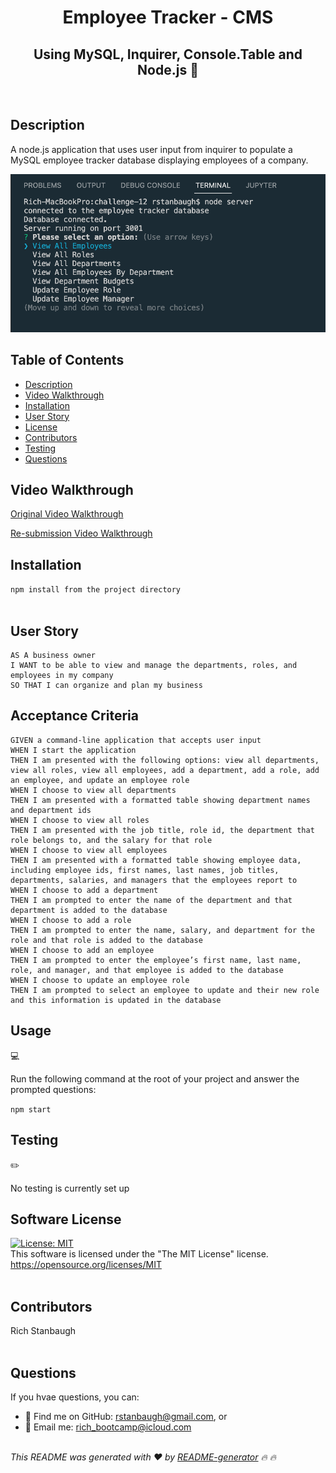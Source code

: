 

<h1 align="center">Employee Tracker - CMS</h1>
<h2 align="center">Using MySQL, Inquirer, Console.Table and Node.js 👋</h2>
<br>
  
   
## Description

A node.js application that uses user input from inquirer to populate a MySQL employee tracker database displaying employees of a company.

![Emplloyee Tracker CMS](./assets/images/emp-tracker-cms.png)
  
  
  ## Table of Contents
  - [Description](#description)
  - [Video Walkthrough](#walkthrough)
  - [Installation](#installation)
  - [User Story](#usage)
  - [License](#license)
  - [Contributors](#contributors)
  - [Testing](#testing)
  - [Questions](#questions)
  

  ## Video Walkthrough
  [Original Video Walkthrough](https://drive.google.com/file/d/1QCzWoaJYWWbQvperTpMZz422nWfcUTaY/view)

  [Re-submission Video Walkthrough]()
  
  ## Installation
  `npm install from the project directory` <br/><br/>

  ## User Story

```
AS A business owner
I WANT to be able to view and manage the departments, roles, and employees in my company
SO THAT I can organize and plan my business
```
  
## Acceptance Criteria
  
``` 
GIVEN a command-line application that accepts user input
WHEN I start the application
THEN I am presented with the following options: view all departments, view all roles, view all employees, add a department, add a role, add an employee, and update an employee role
WHEN I choose to view all departments
THEN I am presented with a formatted table showing department names and department ids
WHEN I choose to view all roles
THEN I am presented with the job title, role id, the department that role belongs to, and the salary for that role
WHEN I choose to view all employees
THEN I am presented with a formatted table showing employee data, including employee ids, first names, last names, job titles, departments, salaries, and managers that the employees report to
WHEN I choose to add a department
THEN I am prompted to enter the name of the department and that department is added to the database
WHEN I choose to add a role
THEN I am prompted to enter the name, salary, and department for the role and that role is added to the database
WHEN I choose to add an employee
THEN I am prompted to enter the employee’s first name, last name, role, and manager, and that employee is added to the database
WHEN I choose to update an employee role
THEN I am prompted to select an employee to update and their new role and this information is updated in the database
```
  
  
## Usage
💻   
  
Run the following command at the root of your project and answer the prompted questions:
  
`npm start`

## Testing
✏️

No testing is currently set up<br />


  ## Software License
  [![License: MIT](https://img.shields.io/badge/License-MIT-yellow.svg)](https://opensource.org/licenses/MIT) <br/>
  This software is licensed under the "The MIT License" license.
  https://opensource.org/licenses/MIT <br/><br/>

  ## Contributors
  Rich Stanbaugh<br/><br/>

## Questions
  If you  hvae questions, you can:
  - :eyes: Find me on GitHub: [rstanbaugh@gmail.com](https://github.com/rstanbaugh@gmail.com), or<br />
  - :email: Email me: rich_bootcamp@icloud.com<br /><br />

  _This README was generated with :heart: by [README-generator](https://github.com/rstanbaugh/README-Generator) :fire: :fire:_


